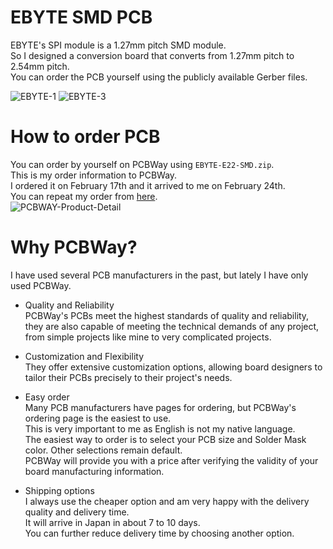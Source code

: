 # EBYTE SMD PCB

EBYTE's SPI module is a 1.27mm pitch SMD module.   
So I designed a conversion board that converts from 1.27mm pitch to 2.54mm pitch.   
You can order the PCB yourself using the publicly available Gerber files.   

![EBYTE-1](https://user-images.githubusercontent.com/6020549/221338426-3c8d49e3-4081-4e10-8795-6a3bebaf204d.JPG)
![EBYTE-3](https://user-images.githubusercontent.com/6020549/221338428-9e5c2880-35d6-475d-b9c4-e1db74b9d269.JPG)

# How to order PCB
You can order by yourself on PCBWay using ```EBYTE-E22-SMD.zip```.   
This is my order information to PCBWay.   
I ordered it on February 17th and it arrived to me on February 24th.   
You can repeat my order from [here](https://www.pcbway.com/project/shareproject/EBYTE_SPI_LoRa_module_pitch_converter_6c8c2ec2.html).    
![PCBWAY-Product-Detail](https://user-images.githubusercontent.com/6020549/221338443-f41ff9bc-7bdd-4623-8f12-cddb5fa80613.jpg)

# Why PCBWay?
I have used several PCB manufacturers in the past, but lately I have only used PCBWay.   

- Quality and Reliability   
 PCBWay's PCBs meet the highest standards of quality and reliability, they are also capable of meeting the technical demands of any project, from simple projects like mine to very complicated projects.

- Customization and Flexibility   
 They offer extensive customization options, allowing board designers to tailor their PCBs precisely to their project's needs.

- Easy order   
 Many PCB manufacturers have pages for ordering, but PCBWay's ordering page is the easiest to use.   
 This is very important to me as English is not my native language.   
 The easiest way to order is to select your PCB size and Solder Mask color. Other selections remain default.   
 PCBWay will provide you with a price after verifying the validity of your board manufacturing information.   

- Shipping options   
 I always use the cheaper option and am very happy with the delivery quality and delivery time.   
 It will arrive in Japan in about 7 to 10 days.   
 You can further reduce delivery time by choosing another option.   
